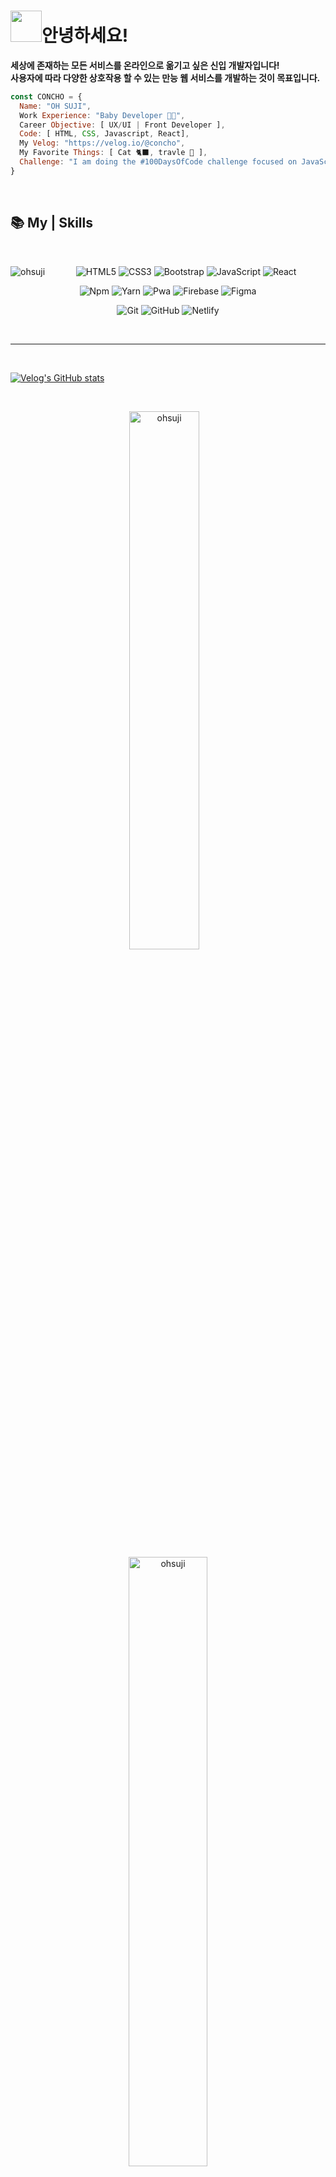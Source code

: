 <img src="https://media.giphy.com/media/VgCDAzcKvsR6OM0uWg/giphy.gif" width="50">안녕하세요! 
==================================================================================================================================

**세상에 존재하는 모든 서비스를 온라인으로 옮기고 싶은 신입 개발자입니다!** <br>
**사용자에 따라 다양한 상호작용 할 수 있는 만능 웹 서비스를 개발하는 것이 목표입니다.**
```javascript
const CONCHO = {
  Name: "OH SUJI",
  Work Experience: "Baby Developer 👶🏻",
  Career Objective: [ UX/UI | Front Developer ],
  Code: [ HTML, CSS, Javascript, React],
  My Velog: "https://velog.io/@concho",
  My Favorite Things: [ Cat 🐈‍⬛, travle 🚀 ],
  Challenge: "I am doing the #100DaysOfCode challenge focused on JavaScript and React 🔥",
}
```
<br/>

## 📚 My | Skills 

<br/>

<div align="center">

 <img align="left" src="https://github-readme-stats.vercel.app/api/top-langs?username=ohsuji&theme=buefy&show_icons=true&locale=en&layout=compact" alt="ohsuji" />
 
  ![HTML5](https://img.shields.io/badge/-HTML5-F05032?style=for-the-badge&logo=html5&logoColor=ffffff)
  ![CSS3](https://img.shields.io/badge/-CSS3-007ACC?style=for-the-badge&logo=css3)
  ![Bootstrap](https://img.shields.io/badge/-Bootstrap-7952b3?style=for-the-badge&logo=Bootstrap&logoColor=ffffff)
  ![JavaScript](https://img.shields.io/badge/-JavaScript-%23F7DF1C?style=for-the-badge&logo=JavaScript&logoColor=ffffff)
  ![React](https://img.shields.io/badge/-React-61dafb?style=for-the-badge&logo=React&logoColor=ffffff)

  ![Npm](https://img.shields.io/badge/-Npm-eeeeee?style=for-the-badge&logo=Npm)
  ![Yarn](https://img.shields.io/badge/-Yarn-eeeeee?style=for-the-badge&logo=Yarn)
  ![Pwa](https://img.shields.io/badge/-Pwa-eeeeee?style=for-the-badge&logo=Pwa&logoColor=570fc2)
  ![Firebase](https://img.shields.io/badge/Firebase-eeeeee?style=for-the-badge&logo=firebase&logoColor=FFCA28)
  ![Figma](https://img.shields.io/badge/-Figma-eeeeee?style=for-the-badge&logo=Figma)

  ![Git](https://img.shields.io/badge/-Git-eeeeee?style=for-the-badge&logo=git)
  ![GitHub](https://img.shields.io/badge/-GitHub-eeeeee?style=for-the-badge&logo=gitHub&logoColor=000000)
  ![Netlify](https://img.shields.io/badge/-Netlify-eeeeee?style=for-the-badge&logo=Netlify)

</div>

<br/>  

<hr>

<br/>

<p width="50%">
  
[![Velog's GitHub stats](https://velog-readme-stats.vercel.app/api?name=concho)](https://velog.io/@concho) 
  
</p> 
<br />

<p align="center">
  <img width="47%" src="https://github-readme-stats.vercel.app/api?username=ohsuji&theme=nightowl&show_icons=true&locale=en" alt="ohsuji" /> 
  &nbsp;&nbsp;
  <img width="50%" src="https://github-readme-streak-stats.herokuapp.com/?user=ohsuji&theme=rose_pine" alt="ohsuji" />
</p>
